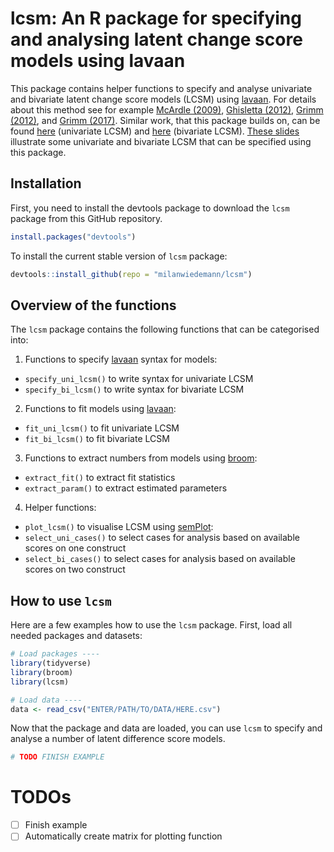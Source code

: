 # lcsm: An R package for specifying and analysing latent change score models using lavaan

This package contains helper functions to specify and analyse univariate and bivariate latent change score models (LCSM) using [lavaan](http://lavaan.ugent.be/). For details about this method see for example [McArdle (2009)](http://www.annualreviews.org/doi/10.1146/annurev.psych.60.110707.163612), [Ghisletta (2012)](https://doi.org/10.1080/10705511.2012.713275), [Grimm (2012)](https://doi.org/10.1080/10705511.2012.659627), and [Grimm (2017)](https://www.guilford.com/books/Growth-Modeling/Grimm-Ram-Estabrook/9781462526062).
Similar work, that this package builds on, can be found [here](https://quantdev.ssri.psu.edu/tutorials/growth-modeling-chapter-16-introduction-latent-change-score-modeling) (univariate LCSM) and [here](https://quantdev.ssri.psu.edu/tutorials/growth-modeling-chapter-17-multivariate-latent-change-score-models) (bivariate LCSM).
[These slides](https://docs.google.com/presentation/d/1q-SVbTA6n_HiC1bLjmCWySk1_b2u6rj12XrfK8-WEE0/edit?usp=sharing) illustrate some univariate and bivariate LCSM that can be specified using this package.

## Installation

First, you need to install the devtools package to download the `lcsm` package from this GitHub repository.

```r
install.packages("devtools")
```

To install the current stable version of `lcsm` package:

```r
devtools::install_github(repo = "milanwiedemann/lcsm")
```


## Overview of the functions

The `lcsm` package contains the following functions that can be categorised into:

1. Functions to specify [lavaan](http://lavaan.ugent.be/) syntax for models:
  - `specify_uni_lcsm()` to write syntax for univariate LCSM
  - `specify_bi_lcsm()` to write syntax for bivariate LCSM
  
2. Functions to fit models using [lavaan](http://lavaan.ugent.be/):
  - `fit_uni_lcsm()` to fit univariate LCSM
  - `fit_bi_lcsm()` to fit bivariate LCSM
  
3. Functions to extract numbers from models using [broom](https://broom.tidyverse.org/):
  - `extract_fit()` to extract fit statistics
  - `extract_param()` to extract estimated parameters
  
4. Helper functions:
  - `plot_lcsm()` to visualise LCSM using [semPlot](http://sachaepskamp.com/semPlot):
  - `select_uni_cases()` to select cases for analysis based on available scores on one construct
  - `select_bi_cases()` to select cases for analysis based on available scores on two construct

## How to use `lcsm`

Here are a few examples how to use the `lcsm` package.
First, load all needed packages and datasets:

```r
# Load packages ----
library(tidyverse)
library(broom) 
library(lcsm) 

# Load data ----
data <- read_csv("ENTER/PATH/TO/DATA/HERE.csv")

```

Now that the package and data are loaded, you can use `lcsm` to specify and analyse a number of latent difference score models.

```r
# TODO FINISH EXAMPLE
```


# TODOs
- [ ] Finish example
- [ ] Automatically create matrix for plotting function

